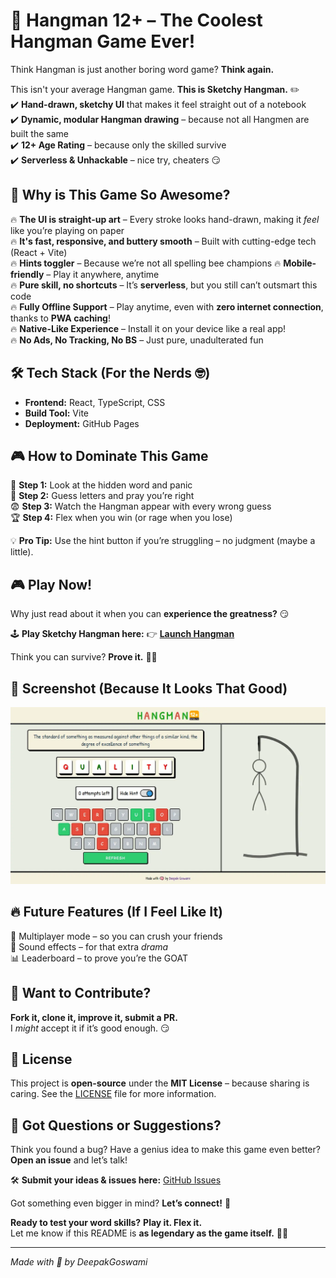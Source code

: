 # **🎨 Hangman 12+ – The Coolest Hangman Game Ever!**

Think Hangman is just another boring word game? **Think again.**

This isn't your average Hangman game. **This is Sketchy Hangman.** ✏️  
✔️ **Hand-drawn, sketchy UI** that makes it feel straight out of a notebook  
✔️ **Dynamic, modular Hangman drawing** – because not all Hangmen are built the same  
✔️ **12+ Age Rating** – because only the skilled survive  
✔️ **Serverless & Unhackable** – nice try, cheaters 😏

## **🚀 Why is This Game So Awesome?**

🔥 **The UI is straight-up art** – Every stroke looks hand-drawn, making it _feel_ like you’re playing on paper  
🔥 **It's fast, responsive, and buttery smooth** – Built with cutting-edge tech (React + Vite)  
🔥 **Hints toggler** – Because we’re not all spelling bee champions
🔥 **Mobile-friendly** – Play it anywhere, anytime  
🔥 **Pure skill, no shortcuts** – It’s **serverless**, but you still can’t outsmart this code  
🔥 **Fully Offline Support** – Play anytime, even with **zero internet connection**, thanks to **PWA caching**!  
🔥 **Native-Like Experience** – Install it on your device like a real app!  
🔥 **No Ads, No Tracking, No BS** – Just pure, unadulterated fun

## **🛠️ Tech Stack (For the Nerds 🤓)**

- **Frontend:** React, TypeScript, CSS
- **Build Tool:** Vite
- **Deployment:** GitHub Pages

## **🎮 How to Dominate This Game**

📝 **Step 1:** Look at the hidden word and panic  
🤔 **Step 2:** Guess letters and pray you’re right  
😨 **Step 3:** Watch the Hangman appear with every wrong guess  
🏆 **Step 4:** Flex when you win (or rage when you lose)

💡 **Pro Tip:** Use the hint button if you’re struggling – no judgment (maybe a little).

## **🎮 Play Now!**

Why just read about it when you can **experience the greatness?** 😏

🕹️ **Play Sketchy Hangman here:** 👉 [**Launch Hangman**](https://luckygoswami.github.io/Hangman)

Think you can survive? **Prove it.** 🚀🔥

## **📸 Screenshot (Because It Looks That Good)**

![Hangman Screenshot](https://github.com/luckygoswami/assets/blob/main/Hangman/Hangman_ss.webp?raw=true)

## **🔥 Future Features (If I Feel Like It)**

🚀 Multiplayer mode – so you can crush your friends  
🎵 Sound effects – for that extra _drama_  
📊 Leaderboard – to prove you’re the GOAT

## **💖 Want to Contribute?**

**Fork it, clone it, improve it, submit a PR.**  
I _might_ accept it if it’s good enough. 😏

## **📜 License**

This project is **open-source** under the **MIT License** – because sharing is caring. See the [LICENSE](LICENSE) file for more information.

## **📢 Got Questions or Suggestions?**

Think you found a bug? Have a genius idea to make this game even better? **Open an issue** and let’s talk!

🛠️ **Submit your ideas & issues here:** [GitHub Issues](https://github.com/luckygoswami/hangman/issues)

Got something even bigger in mind? **Let’s connect!** 🚀

**Ready to test your word skills?** **Play it. Flex it.**  
Let me know if this README is **as legendary as the game itself.** 🚀🔥

---

_Made with 🧠 by DeepakGoswami_
